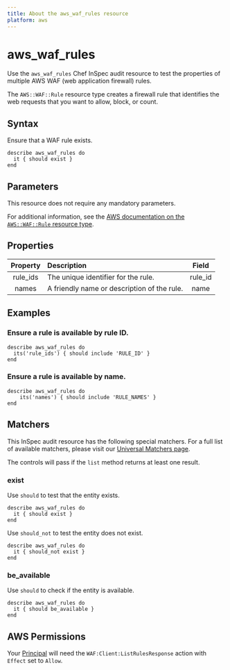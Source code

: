 ```yaml
---
title: About the aws_waf_rules resource
platform: aws
---
```


# aws_waf_rules

Use the `aws_waf_rules` Chef InSpec audit resource to test the properties of multiple AWS WAF (web application firewall) rules.

The `AWS::WAF::Rule` resource type creates a firewall rule that identifies the web requests that you want to allow, block, or count.

## Syntax

Ensure that a WAF rule exists.

    describe aws_waf_rules do
      it { should exist }
    end

## Parameters

This resource does not require any mandatory parameters.

For additional information, see the [AWS documentation on the `AWS::WAF::Rule` resource type](https://docs.aws.amazon.com/AWSCloudFormation/latest/UserGuide/aws-resource-waf-rule.html).

## Properties

| Property | Description | Field |
| :---: | :--- | :---: |
| rule_ids | The unique identifier for the rule. | rule_id |
| names | A friendly name or description of the rule. | name |

## Examples

### Ensure a rule is available by rule ID.

    describe aws_waf_rules do
      its('rule_ids') { should include 'RULE_ID' }
    end

### Ensure a rule is available by name.

    describe aws_waf_rules do
        its('names') { should include 'RULE_NAMES' }
    end

## Matchers

This InSpec audit resource has the following special matchers. For a full list of available matchers, please visit our [Universal Matchers page](https://www.inspec.io/docs/reference/matchers/).

The controls will pass if the `list` method returns at least one result.

### exist

Use `should` to test that the entity exists.

    describe aws_waf_rules do
      it { should exist }
    end

Use `should_not` to test the entity does not exist.

    describe aws_waf_rules do
      it { should_not exist }
    end

### be_available

Use `should` to check if the entity is available.

    describe aws_waf_rules do
      it { should be_available }
    end

## AWS Permissions

Your [Principal](https://docs.aws.amazon.com/IAM/latest/UserGuide/intro-structure.html#intro-structure-principal) will need the `WAF:Client:ListRulesResponse` action with `Effect` set to `Allow`.
